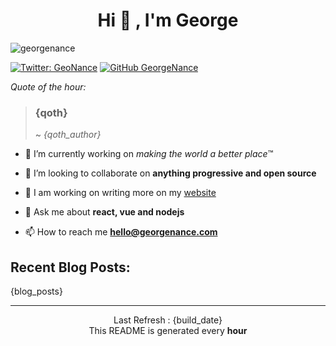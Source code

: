 <h1 align="center">Hi 👋 , I'm George</h1>
<p align="left"> 
  <img src="https://komarev.com/ghpvc/?username=georgenance" alt="georgenance" /> 

[![Twitter: GeoNance](https://img.shields.io/twitter/follow/GeoNance?style=social)](https://twitter.com/GeoNance)
[![GitHub GeorgeNance](https://img.shields.io/github/followers/GeorgeNance?label=follow&style=social)](https://github.com/GeorgeNance)

</p>


*Quote of the hour:*
> ### {qoth}
>
> ~ *{qoth_author}*


- 🔭 I’m currently working on *making the world a better place*™️

- 👯 I’m looking to collaborate on **anything progressive and open source**

- 📝 I am working on writing more on my [website](https://georgenance.com)

- 💬 Ask me about **react, vue and nodejs**

- 📫 How to reach me **hello@georgenance.com**

## Recent Blog Posts:

{blog_posts}






___
<p align="center">
  Last Refresh : {build_date}
  <br/>
  This README is generated every <strong>hour</strong>

</p>
